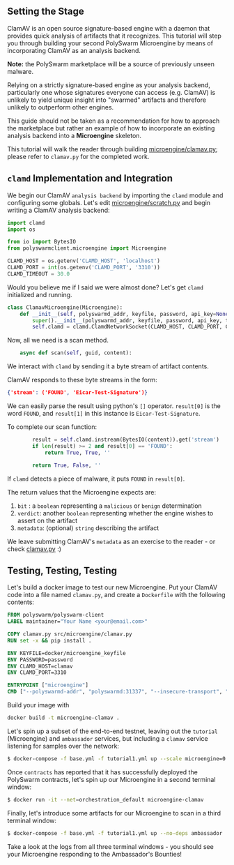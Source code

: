 ## Setting the Stage

ClamAV is an open source signature-based engine with a daemon that provides quick analysis of artifacts that it recognizes. This tutorial will step you through building your second PolySwarm Microengine by means of incorporating ClamAV as an analysis backend.

<div class="m-flag">
  <p><strong style="display: inline;">Note:</strong> the PolySwarm marketplace will be a source of previously unseen malware.</p>
  <p>Relying on a strictly signature-based engine as your analysis backend, particularly one whose signatures everyone can access (e.g. ClamAV) is unlikely to yield unique insight into "swarmed" artifacts and therefore unlikely to outperform other engines. </p>
  <p>This guide should not be taken as a recommendation for how to approach the marketplace but rather an example of how to incorporate an existing analysis backend into a <strong style="display: inline;">Microengine</strong> skeleton.</p>
</div>

This tutorial will walk the reader through building [microengine/clamav.py](https://github.com/polyswarm/polyswarm-client/blob/master/src/microengine/clamav.py); please refer to `clamav.py` for the completed work.

## `clamd` Implementation and Integration

We begin our ClamAV `analysis backend` by importing the `clamd` module and configuring some globals. Let's edit [microengine/scratch.py](https://github.com/polyswarm/polyswarm-client/blob/master/src/microengine/scratch.py) and begin writing a ClamAV analysis backend:

```python
import clamd
import os

from io import BytesIO
from polyswarmclient.microengine import Microengine

CLAMD_HOST = os.getenv('CLAMD_HOST', 'localhost')
CLAMD_PORT = int(os.getenv('CLAMD_PORT', '3310'))
CLAMD_TIMEOUT = 30.0
```

Would you believe me if I said we were almost done? Let's get `clamd` initialized and running.

```python
class ClamavMicroengine(Microengine):
    def __init__(self, polyswarmd_addr, keyfile, password, api_key=None, testing=0, insecure_transport=False, chains={'home'}):
        super().__init__(polyswarmd_addr, keyfile, password, api_key, testing, insecure_transport, chains)
        self.clamd = clamd.ClamdNetworkSocket(CLAMD_HOST, CLAMD_PORT, CLAMD_TIMEOUT)
```

Now, all we need is a scan method.

```python
    async def scan(self, guid, content):
```

We interact with `clamd` by sending it a byte stream of artifact contents.

ClamAV responds to these byte streams in the form:

```json
{'stream': ('FOUND', 'Eicar-Test-Signature')}
```

We can easily parse the result using python's `[]` operator. `result[0]` is the word `FOUND`, and `result[1]` in this instance is `Eicar-Test-Signature`.

To complete our scan function:

```python
        result = self.clamd.instream(BytesIO(content)).get('stream')
        if len(result) >= 2 and result[0] == 'FOUND':
            return True, True, ''

        return True, False, ''
```

If `clamd` detects a piece of malware, it puts `FOUND` in `result[0]`.

The return values that the Microengine expects are:

1. `bit` : a `boolean` representing a `malicious` or `benign` determination
2. `verdict`: another `boolean` representing whether the engine wishes to assert on the artifact
3. `metadata`: (optional) `string` describing the artifact

We leave submitting ClamAV's `metadata` as an exercise to the reader - or check [clamav.py](https://github.com/polyswarm/polyswarm-client/blob/master/src/microengine/clamav.py) :)

## Testing, Testing, Testing

Let's build a docker image to test our new Microengine. Put your ClamAV code into a file named `clamav.py`, and create a `Dockerfile` with the following contents:

```dockerfile
FROM polyswarm/polyswarm-client
LABEL maintainer="Your Name <your@email.com>"

COPY clamav.py src/microengine/clamav.py
RUN set -x && pip install .

ENV KEYFILE=docker/microengine_keyfile
ENV PASSWORD=password
ENV CLAMD_HOST=clamav
ENV CLAMD_PORT=3310

ENTRYPOINT ["microengine"]
CMD ["--polyswarmd-addr", "polyswarmd:31337", "--insecure-transport", "--testing", "10", "--backend", "clamav"]
```

Build your image with

```sh
docker build -t microengine-clamav .
```

Let's spin up a subset of the end-to-end testnet, leaving out the `tutorial` (Microengine) and `ambassador` services, but including a `clamav` service listening for samples over the network:

```sh
$ docker-compose -f base.yml -f tutorial1.yml up --scale microengine=0 --scale ambassador=0
```

Once `contracts` has reported that it has successfully deployed the PolySwarm contracts, let's spin up our Microengine in a second terminal window:

```sh
$ docker run -it --net=orchestration_default microengine-clamav
```

Finally, let's introduce some artifacts for our Microengine to scan in a third terminal window:

```sh
$ docker-compose -f base.yml -f tutorial1.yml up --no-deps ambassador
```

Take a look at the logs from all three terminal windows - you should see your Microengine responding to the Ambassador's Bounties!